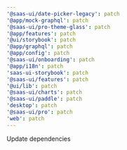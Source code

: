```yaml
---
'@saas-ui/date-picker-legacy': patch
'@app/mock-graphql': patch
'@saas-ui/pro-theme-glass': patch
'@app/features': patch
'@ui/storybook': patch
'@app/graphql': patch
'@app/config': patch
'@saas-ui/onboarding': patch
'@app/i18n': patch
'saas-ui-storybook': patch
'@saas-ui/features': patch
'@ui/lib': patch
'@saas-ui/charts': patch
'@saas-ui/paddle': patch
'desktop': patch
'@saas-ui/pro': patch
'web': patch
---
```


Update dependencies
